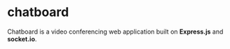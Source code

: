 # chatboard
Chatboard is a video conferencing web application built on __Express.js__ and __socket.io__.
